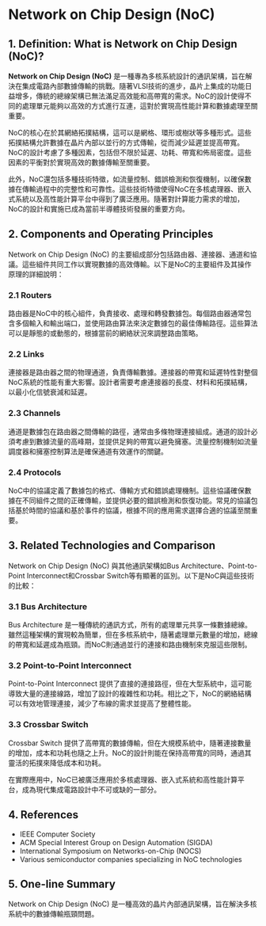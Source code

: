 # Network on Chip Design (NoC)

## 1. Definition: What is **Network on Chip Design (NoC)**?
**Network on Chip Design (NoC)** 是一種專為多核系統設計的通訊架構，旨在解決在集成電路內部數據傳輸的挑戰。隨著VLSI技術的進步，晶片上集成的功能日益增多，傳統的總線架構已無法滿足高效能和高帶寬的需求。NoC的設計使得不同的處理單元能夠以高效的方式進行互連，這對於實現高性能計算和數據處理至關重要。

NoC的核心在於其網絡拓撲結構，這可以是網格、環形或樹狀等多種形式。這些拓撲結構允許數據在晶片內部以並行的方式傳輸，從而減少延遲並提高帶寬。NoC的設計考慮了多種因素，包括但不限於延遲、功耗、帶寬和佈局密度。這些因素的平衡對於實現高效的數據傳輸至關重要。

此外，NoC還包括多種技術特徵，如流量控制、錯誤檢測和恢復機制，以確保數據在傳輸過程中的完整性和可靠性。這些技術特徵使得NoC在多核處理器、嵌入式系統以及高性能計算平台中得到了廣泛應用。隨著對計算能力需求的增加，NoC的設計和實施已成為當前半導體技術發展的重要方向。

## 2. Components and Operating Principles
Network on Chip Design (NoC) 的主要組成部分包括路由器、連接器、通道和協議。這些組件共同工作以實現數據的高效傳輸。以下是NoC的主要組件及其操作原理的詳細說明：

### 2.1 Routers
路由器是NoC中的核心組件，負責接收、處理和轉發數據包。每個路由器通常包含多個輸入和輸出端口，並使用路由算法來決定數據包的最佳傳輸路徑。這些算法可以是靜態的或動態的，根據當前的網絡狀況來調整路由策略。

### 2.2 Links
連接器是路由器之間的物理通道，負責傳輸數據。連接器的帶寬和延遲特性對整個NoC系統的性能有重大影響。設計者需要考慮連接器的長度、材料和拓撲結構，以最小化信號衰減和延遲。

### 2.3 Channels
通道是數據包在路由器之間傳輸的路徑，通常由多條物理連接組成。通道的設計必須考慮到數據流量的高峰期，並提供足夠的帶寬以避免擁塞。流量控制機制如流量調度器和擁塞控制算法是確保通道有效運作的關鍵。

### 2.4 Protocols
NoC中的協議定義了數據包的格式、傳輸方式和錯誤處理機制。這些協議確保數據在不同組件之間的正確傳輸，並提供必要的錯誤檢測和恢復功能。常見的協議包括基於時間的協議和基於事件的協議，根據不同的應用需求選擇合適的協議至關重要。

## 3. Related Technologies and Comparison
Network on Chip Design (NoC) 與其他通訊架構如Bus Architecture、Point-to-Point Interconnect和Crossbar Switch等有顯著的區別。以下是NoC與這些技術的比較：

### 3.1 Bus Architecture
Bus Architecture 是一種傳統的通訊方式，所有的處理單元共享一條數據總線。雖然這種架構的實現較為簡單，但在多核系統中，隨著處理單元數量的增加，總線的帶寬和延遲成為瓶頸。而NoC則通過並行的連接和路由機制來克服這些限制。

### 3.2 Point-to-Point Interconnect
Point-to-Point Interconnect 提供了直接的連接路徑，但在大型系統中，這可能導致大量的連接線路，增加了設計的複雜性和功耗。相比之下，NoC的網絡結構可以有效地管理連接，減少了布線的需求並提高了整體性能。

### 3.3 Crossbar Switch
Crossbar Switch 提供了高帶寬的數據傳輸，但在大規模系統中，隨著連接數量的增加，成本和功耗也隨之上升。NoC的設計則能在保持高帶寬的同時，通過其靈活的拓撲來降低成本和功耗。

在實際應用中，NoC已被廣泛應用於多核處理器、嵌入式系統和高性能計算平台，成為現代集成電路設計中不可或缺的一部分。

## 4. References
- IEEE Computer Society
- ACM Special Interest Group on Design Automation (SIGDA)
- International Symposium on Networks-on-Chip (NOCS)
- Various semiconductor companies specializing in NoC technologies

## 5. One-line Summary
Network on Chip Design (NoC) 是一種高效的晶片內部通訊架構，旨在解決多核系統中的數據傳輸瓶頸問題。